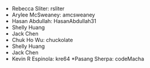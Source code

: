 * Rebecca Sliter: rsliter
* Arylee McSweaney: amcsweaney
* Hasan Abdullah: HasanAbdullah31
* Shelly Huang
* Jack Chen
* Chuk Ho Wu: chuckolate
* Shelly Huang
* Jack Chen
* Kevin R Espinola: kre64 *Pasang Sherpa: codeMacha

